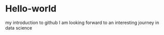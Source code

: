 # Hello-world
my introduction to github
I am looking forward to an interesting journey in data science
